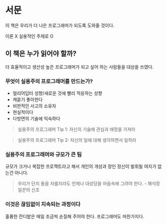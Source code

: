 # 서문

이 책은 우리가 더 나은 프로그래머가 되도록 도와줄 것이다.

이론 X 실용적인 주제로 O

## 이 책은 누가 읽어야 할까?

더 효율적이고 생산성 높은 프로그래머가 되고 싶어 하는 사람들을 대상을 쓰였다.

### 무엇이 실용주의 프로그래머를 만드는가?

* 얼리어답터 성향/새로운 것에 빨리 적응하는 성향
* 캐묻기 좋아한다
* 비판적인 사고의 소유자
* 현실적이다
* 다방면의 기술에 익숙하다

> 실용주의 프로그래머 Tip 1: 자신의 기술에 관심과 애정을 가져라

> 실용주의 프로그래머 Tip 2: 자신의 일에 대해 생각하면서 일하라

### 실용주의 프로그래머와 규모가 큰 팀

규모가 크거나 복잡한 프로젝트라고 해서 개인의 개성과 장인 정신이 발휘될 여지가 없는건 아니다.

> 우리가 단지 돌을 자를지라도 언제나 대성당을 마음속에 그려야 한다. - 채석장 일꾼의 신조

### 이것은 끊임없이 지속되는 과정이다

훌륭한 잔디밭은 매일 조금씩 손질해 주어야 한다. 프로그래머도 마찬가지다.
